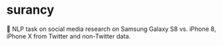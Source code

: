 # surancy
💬 NLP task on social media research on Samsung Galaxy S8 vs. iPhone 8, iPhone X from Twitter and non-Twitter data.
